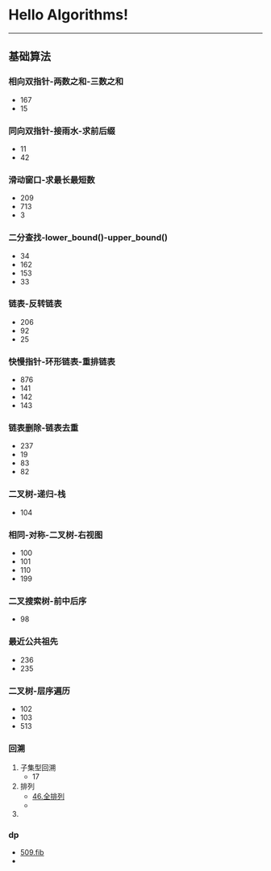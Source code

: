 # Hello Algorithms!
---
## 基础算法

### 相向双指针-两数之和-三数之和
- 167
- 15

### 同向双指针-接雨水-求前后缀
- 11
- 42

### 滑动窗口-求最长最短数
- 209
- 713
- 3

### 二分查找-lower_bound()-upper_bound()
- 34
- 162
- 153
- 33

### 链表-反转链表
- 206
- 92
- 25

### 快慢指针-环形链表-重排链表
- 876
- 141
- 142
- 143
  
### 链表删除-链表去重
- 237
- 19
- 83
- 82

### 二叉树-递归-栈
- 104

### 相同-对称-二叉树-右视图
- 100
- 101
- 110
- 199

### 二叉搜索树-前中后序
- 98

### 最近公共祖先
- 236
- 235

### 二叉树-层序遍历
- 102
- 103
- 513

### 回溯
1. 子集型回溯
   - 17
2. 排列
   - [46.全排列](https://leetcode.cn/problems/permutations/)
   - 
3. 

### dp
- [509.fib](https://leetcode.cn/problems/fibonacci-number/description/)
- 